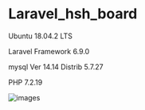 
# Laravel_hsh_board

Ubuntu 18.04.2 LTS

Laravel Framework 6.9.0

mysql  Ver 14.14 Distrib 5.7.27

PHP 7.2.19

![images](https://user-images.githubusercontent.com/34477830/71772095-9203c600-2f88-11ea-9d06-88037a1a7f83.png)